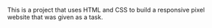 This is a project that uses HTML and CSS to build a responsive pixel website that was given as a task.